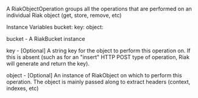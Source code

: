 A RiakObjectOperation groups all the operations that are performed on an individual Riak object (get, store, remove, etc)

Instance Variables
	bucket:		<aRiakBucket>
	key:		<aString>
	object:		<aRiakObject>

bucket
	- A RiakBucket instance

key
	- [Optional] A string key for the object to perform this operation on. If this is absent (such as for an "insert" HTTP POST type of operation, Riak will generate and return the key).

object
	- [Optional] An instance of RiakObject on which to perform this operation. The object is mainly passed along to extract headers (context, indexes, etc)
